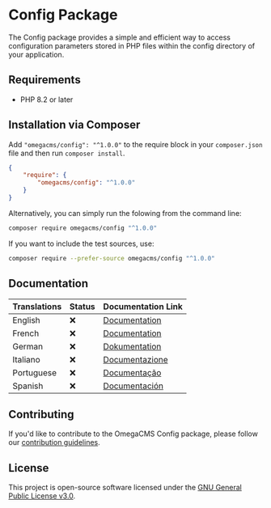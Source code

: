 # Config Package

The Config package provides a simple and efficient way to access configuration parameters stored in PHP files within the config directory of your application.

## Requirements

* PHP 8.2 or later

## Installation via Composer

Add `"omegacms/config": "^1.0.0"` to the require block in your `composer.json` file and then run `composer install`.

```json
{
    "require": {
        "omegacms/config": "^1.0.0"
    }
}
```

Alternatively, you can simply run the folowing from the command line:

```sh
composer require omegacms/config "^1.0.0"
```

If you want to include the test sources, use:

```sh
composer require --prefer-source omegacms/config "^1.0.0"
```

## Documentation

| Translations  | Status | Documentation Link                 |
| ------------- | ------ | -----------------------------------|
| English       | ❌     | [Documentation](docs/en/index.md)  |
| French        | ❌     | [Documentation](docs/fr/index.md)  |
| German        | ❌     | [Dokumentation](docs/de/index.md)  |
| Italiano      | ❌     | [Documentazione](docs/it/index.md) |
| Portuguese    | ❌     | [Documentação](docs/pt/index.md)   |
| Spanish       | ❌     | [Documentación](docs/es/index.md)  |


## Contributing

If you'd like to contribute to the OmegaCMS Config package, please follow our [contribution guidelines](CONTRIBUTING.md).

## License

This project is open-source software licensed under the [GNU General Public License v3.0](LICENSE).
